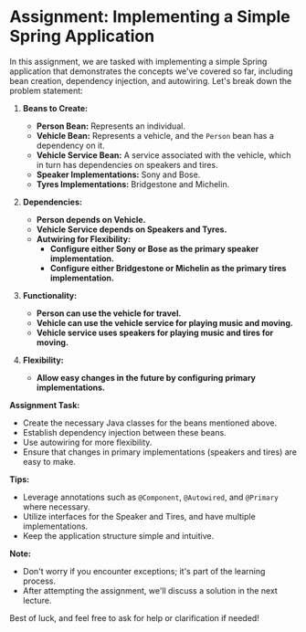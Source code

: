 # Assignment: Implementing a Simple Spring Application

In this assignment, we are tasked with implementing a simple Spring application that demonstrates the concepts we've covered so far, including bean creation, dependency injection, and autowiring. Let's break down the problem statement:

1. **Beans to Create:**
   - **Person Bean:** Represents an individual.
   - **Vehicle Bean:** Represents a vehicle, and the `Person` bean has a dependency on it.
   - **Vehicle Service Bean:** A service associated with the vehicle, which in turn has dependencies on speakers and tires.
   - **Speaker Implementations:** Sony and Bose.
   - **Tyres Implementations:** Bridgestone and Michelin.

2. **Dependencies:**
   - **Person depends on Vehicle.**
   - **Vehicle Service depends on Speakers and Tyres.**
   - **Autwiring for Flexibility:**
     - **Configure either Sony or Bose as the primary speaker implementation.**
     - **Configure either Bridgestone or Michelin as the primary tires implementation.**

3. **Functionality:**
   - **Person can use the vehicle for travel.**
   - **Vehicle can use the vehicle service for playing music and moving.**
   - **Vehicle service uses speakers for playing music and tires for moving.**

4. **Flexibility:**
   - **Allow easy changes in the future by configuring primary implementations.**

**Assignment Task:**
- Create the necessary Java classes for the beans mentioned above.
- Establish dependency injection between these beans.
- Use autowiring for more flexibility.
- Ensure that changes in primary implementations (speakers and tires) are easy to make.

**Tips:**
- Leverage annotations such as `@Component`, `@Autowired`, and `@Primary` where necessary.
- Utilize interfaces for the Speaker and Tires, and have multiple implementations.
- Keep the application structure simple and intuitive.

**Note:**
- Don't worry if you encounter exceptions; it's part of the learning process.
- After attempting the assignment, we'll discuss a solution in the next lecture.

Best of luck, and feel free to ask for help or clarification if needed!